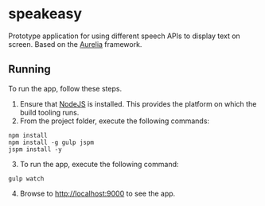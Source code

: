 # speakeasy

Prototype application for using different speech APIs to display text on screen. Based on the [Aurelia](http://aurelia.io/) framework.

## Running

To run the app, follow these steps.

1. Ensure that [NodeJS](http://nodejs.org/) is installed. This provides the platform on which the build tooling runs.
2. From the project folder, execute the following commands:

  ```shell
  npm install
  npm install -g gulp jspm
  jspm install -y
  ```

3. To run the app, execute the following command:
  ```shell
  gulp watch
  ```
4. Browse to [http://localhost:9000](http://localhost:9000) to see the app.
